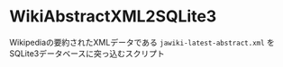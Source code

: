 # WikiAbstractXML2SQLite3
Wikipediaの要約されたXMLデータである `jawiki-latest-abstract.xml` をSQLite3データベースに突っ込むスクリプト

